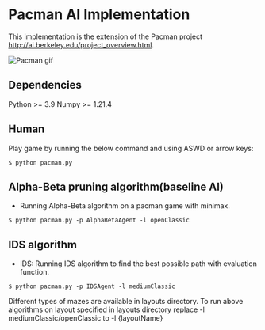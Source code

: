 # Pacman AI Implementation

This implementation is the extension of the Pacman project http://ai.berkeley.edu/project_overview.html.

![Pacman gif](http://ai.berkeley.edu/images/pacman_game.gif)

## Dependencies 
Python >= 3.9
Numpy >= 1.21.4

## Human
Play game by running the below command and using ASWD or arrow keys:
```
$ python pacman.py
```

## Alpha-Beta pruning algorithm(baseline AI)
- Running Alpha-Beta algorithm on a pacman game with minimax.
```
$ python pacman.py -p AlphaBetaAgent -l openClassic
```

## IDS algorithm
- IDS: Running IDS algorithm to find the best possible path with evaluation function.
```
$ python pacman.py -p IDSAgent -l mediumClassic
```

Different types of mazes are available in layouts directory. To run above algorithms on layout specified in layouts directory replace -l mediumClassic/openClassic to -l {layoutName}
